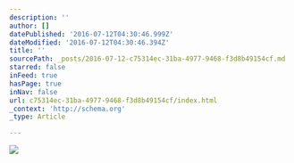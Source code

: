 ```yaml
---
description: ''
author: []
datePublished: '2016-07-12T04:30:46.999Z'
dateModified: '2016-07-12T04:30:46.394Z'
title: ''
sourcePath: _posts/2016-07-12-c75314ec-31ba-4977-9468-f3d8b49154cf.md
starred: false
inFeed: true
hasPage: true
inNav: false
url: c75314ec-31ba-4977-9468-f3d8b49154cf/index.html
_context: 'http://schema.org'
_type: Article

---
```

![](https://the-grid-user-content.s3-us-west-2.amazonaws.com/7aa8445b-90a2-40a7-b35b-29bf238ef80f.png)